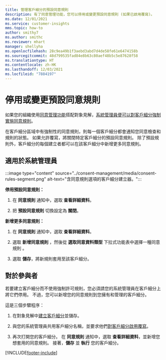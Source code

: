 ```yaml
---
title: 管理客戶細分的預設同意規則
description: 有了同意管理功能，您可以停用或變更預設同意規則 (如果已啟用覆寫)。
ms.date: 12/01/2021
ms.service: customer-insights
mms.topic: how-to
author: smithy7
ms.author: smithc
ms.reviewer: mhart
manager: shellyha
ms.openlocfilehash: 28c9ea49b1f3aebd3abd7d4de58fe61e6474158b
ms.sourcegitcommit: 48d799535fad84e8b63c80aef48b5c5e87628f58
ms.translationtype: HT
ms.contentlocale: zh-HK
ms.lasthandoff: 12/03/2021
ms.locfileid: "7884197"
---
```

# <a name="disable-or-change-default-consent-rules"></a>停用或變更預設同意規則

如果您的組織使用[同意管理功能](../consent-management/overview.md)搭配對象見解，[系統管理員便可以對客戶細分強制實施同意規則](activate-consent.md)。 

在客戶細分區域中有強制性的同意規則，則每一個客戶細分都會通知您同意檢查和規則的狀態。 如果允許覆寫，將關閉特定客戶細分的預設同意規則。 除了預設規則外，客戶細分的每個建立者都可以在該客戶細分中新增更多同意規則。 

## <a name="for-administrators"></a>適用於系統管理員

:::image type="content" source="../consent-management/media/consent-rules-segment.png" alt-text="含同意規則選項的客戶細分建立器。":::

**停用預設同意規則：**

1. 在 **同意規則** 通知中，選取 **查看詳細資料**。 

1. 把 **預設同意規則** 切換設定為 **關閉**。

**新增更多同意規則：**

1. 在 **同意規則** 通知中，選取 **查看詳細資料**。 

1. 選取 **新增同意規則** ，然後從 **選取同意資料類型** 下拉式功能表中選擇一種同意規則 。

1. 選取 **儲存**，將新規則套用至該客戶細分。

## <a name="for-contributors"></a>對於參與者

若要建立客戶細分而不使用強制許可規則，您必須請您的系統管理員在客戶細分上將它們停用。 不過，您可以新增您的同意規則到您擁有和管理的客戶細分。

這是三個步驟程序： 
1. 在對象見解中[建立客戶細分](segments.md)並儲存。 

1. 與您的系統管理員共用客戶細分名稱，並要求他們[對客戶細分啟用覆寫](activate-consent.md)。 

1. 再次打開您的客戶細分。 在 **同意規則** 通知中，選取 **查看詳細資料**，並新增您想套用的同意規則。 接著，**儲存** 並 **執行** 您的客戶細分。



[!INCLUDE[footer-include](../includes/footer-banner.md)] 
